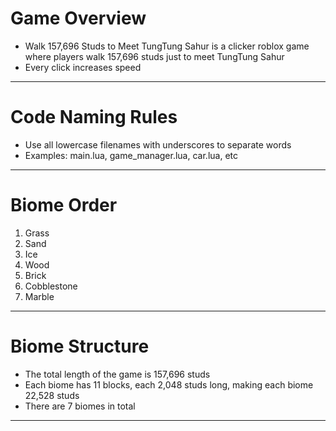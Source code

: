 # Game Overview

- Walk 157,696 Studs to Meet TungTung Sahur is a clicker roblox game where players walk 157,696 studs just to meet TungTung Sahur
- Every click increases speed

---------------------------------------------------------------------------

# Code Naming Rules

- Use all lowercase filenames with underscores to separate words  
- Examples: main.lua, game_manager.lua, car.lua, etc

---------------------------------------------------------------------------

# Biome Order

1. Grass  
2. Sand  
3. Ice  
4. Wood  
5. Brick  
6. Cobblestone
7. Marble

---------------------------------------------------------------------------

# Biome Structure

- The total length of the game is 157,696 studs
- Each biome has 11 blocks, each 2,048 studs long, making each biome 22,528 studs  
- There are 7 biomes in total

---------------------------------------------------------------------------
